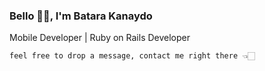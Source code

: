 ### Bello 👋🏻, I'm Batara Kanaydo
Mobile Developer | Ruby on Rails Developer


```feel free to drop a message, contact me right there 👈🏻```
